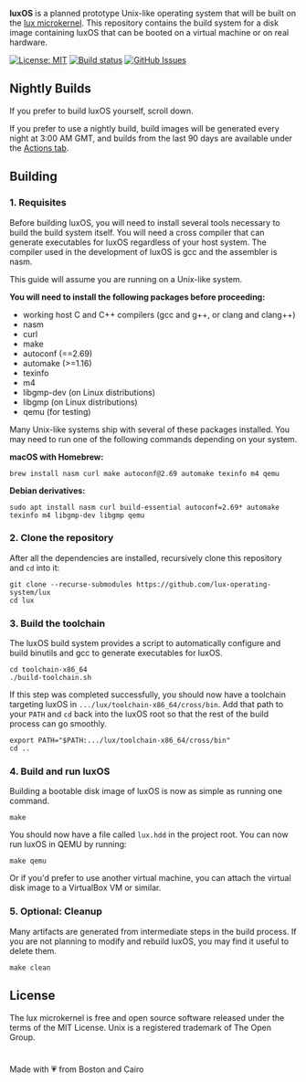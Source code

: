**luxOS** is a planned prototype Unix-like operating system that will be built on the [lux microkernel](https://github.com/lux-operating-system/kernel). This repository contains the build system for a disk image containing luxOS that can be booted on a virtual machine or on real hardware.

[![License: MIT](https://img.shields.io/github/license/lux-operating-system/kernel?color=red)](https://github.com/lux-operating-system/lux/blob/main/LICENSE) [![Build status](https://github.com/lux-operating-system/lux/actions/workflows/build-mac.yml/badge.svg)](https://github.com/lux-operating-system/lux/actions) [![GitHub Issues](https://img.shields.io/github/issues/lux-operating-system/lux)](https://github.com/lux-operating-system/lux/issues)

## Nightly Builds
If you prefer to build luxOS yourself, scroll down.

If you prefer to use a nightly build, build images will be generated every night at 3:00 AM GMT, and builds from the last 90 days are available under the [Actions tab](https://github.com/lux-operating-system/lux/actions/workflows/nightly-mac.yml).

## Building
### 1. Requisites
Before building luxOS, you will need to install several tools necessary to build the build system itself. You will need a cross compiler that can generate executables for luxOS regardless of your host system. The compiler used in the development of luxOS is gcc and the assembler is nasm.

This guide will assume you are running on a Unix-like system.

**You will need to install the following packages before proceeding:**
* working host C and C++ compilers (gcc and g++, or clang and clang++)
* nasm
* curl
* make
* autoconf (==2.69)
* automake (>=1.16)
* texinfo
* m4
* libgmp-dev (on Linux distributions)
* libgmp (on Linux distributions)
* qemu (for testing)

Many Unix-like systems ship with several of these packages installed. You may need to run one of the following commands depending on your system.

**macOS with Homebrew:**
```shell
brew install nasm curl make autoconf@2.69 automake texinfo m4 qemu
```

**Debian derivatives:**
```shell
sudo apt install nasm curl build-essential autoconf=2.69* automake texinfo m4 libgmp-dev libgmp qemu
```

### 2. Clone the repository
After all the dependencies are installed, recursively clone this repository and `cd` into it:
```shell
git clone --recurse-submodules https://github.com/lux-operating-system/lux
cd lux
```

### 3. Build the toolchain
The luxOS build system provides a script to automatically configure and build binutils and gcc to generate executables for luxOS.
```shell
cd toolchain-x86_64
./build-toolchain.sh
```

If this step was completed successfully, you should now have a toolchain targeting luxOS in `.../lux/toolchain-x86_64/cross/bin`. Add that path to your `PATH` and `cd` back into the luxOS root so that the rest of the build process can go smoothly.
```shell
export PATH="$PATH:.../lux/toolchain-x86_64/cross/bin"
cd ..
```

### 4. Build and run luxOS
Building a bootable disk image of luxOS is now as simple as running one command.
```shell
make
```

You should now have a file called `lux.hdd` in the project root. You can now run luxOS in QEMU by running:
```shell
make qemu
```

Or if you'd prefer to use another virtual machine, you can attach the virtual disk image to a VirtualBox VM or similar.

### 5. Optional: Cleanup
Many artifacts are generated from intermediate steps in the build process. If you are not planning to modify and rebuild luxOS, you may find it useful to delete them.
```shell
make clean
```

## License
The lux microkernel is free and open source software released under the terms of the MIT License. Unix is a registered trademark of The Open Group.

#

Made with 💗 from Boston and Cairo
